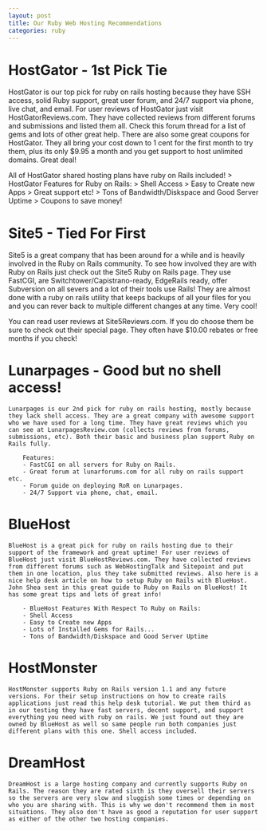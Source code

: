 ```yaml
---
layout: post
title: Our Ruby Web Hosting Recommendations
categories: ruby
---
```


# HostGator - 1st Pick Tie

HostGator is our top pick for ruby on rails hosting because they have SSH access, solid Ruby support, great user forum, and 24/7 support via phone, live chat, and email. For user reviews of HostGator just visit HostGatorReviews.com. They have collected reviews from different forums and submissions and listed them all. Check this forum thread for a list of gems and lots of other great help. There are also some great coupons for HostGator. They all bring your cost down to 1 cent for the first month to try them, plus its only $9.95 a month and you get support to host unlimited domains. Great deal!

All of HostGator shared hosting plans have ruby on Rails included!
        > HostGator Features for Ruby on Rails:
        > Shell Access
        > Easy to Create new Apps
        > Great support etc!
        > Tons of Bandwidth/Diskspace and Good Server Uptime
        > Coupons to save money! 

# Site5 - Tied For First

Site5 is a great company that has been around for a while and is heavily involved in the Ruby on Rails community. To see how involved they are with Ruby on Rails just check out the Site5 Ruby on Rails page. They use FastCGI, are Switchtower/Capistrano-ready, EdgeRails ready, offer Subversion on all severs and a lot of their tools use Rails! They are almost done with a ruby on rails utility that keeps backups of all your files for you and you can rever back to multiple different changes at any time. Very cool!

You can read user reviews at Site5Reviews.com. If you do choose them be sure to check out their special page. They often have $10.00 rebates or free months if you check!


# Lunarpages - Good but no shell access!

    Lunarpages is our 2nd pick for ruby on rails hosting, mostly because they lack shell access. They are a great company with awesome support who we have used for a long time. They have great reviews which you can see at LunarpagesReview.com (collects reviews from forums, submissions, etc). Both their basic and business plan support Ruby on Rails fully.

        Features:
        - FastCGI on all servers for Ruby on Rails.
        - Great forum at lunarforums.com for all ruby on rails support etc.
        - Forum guide on deploying RoR on Lunarpages.
        - 24/7 Support via phone, chat, email. 

# BlueHost

    BlueHost is a great pick for ruby on rails hosting due to their support of the framework and great uptime! For user reviews of BlueHost just visit BlueHostReviews.com. They have collected reviews from different forums such as WebHostingTalk and Sitepoint and put them in one location, plus they take submitted reviews. Also here is a nice help desk article on how to setup Ruby on Rails with BlueHost.
    John Shea sent in this great guide to Ruby on Rails on BlueHost! It has some great tips and lots of great info!

        - BlueHost Features With Respect To Ruby on Rails:
        - Shell Access
        - Easy to Create new Apps
        - Lots of Installed Gems for Rails...
        - Tons of Bandwidth/Diskspace and Good Server Uptime


# HostMonster

    HostMonster supports Ruby on Rails version 1.1 and any future versions. For their setup instructions on how to create rails applications just read this help desk tutorial. We put them third as in our testing they have fast servers, decent support, and support everything you need with ruby on rails. We just found out they are owned by BlueHost as well so same people run both companies just different plans with this one. Shell access included.


# DreamHost

    DreamHost is a large hosting company and currently supports Ruby on Rails. The reason they are rated sixth is they oversell their servers so the servers are very slow and sluggish some times or depending on who you are sharing with. This is why we don't recommend them in most situations. They also don't have as good a reputation for user support as either of the other two hosting companies. 
